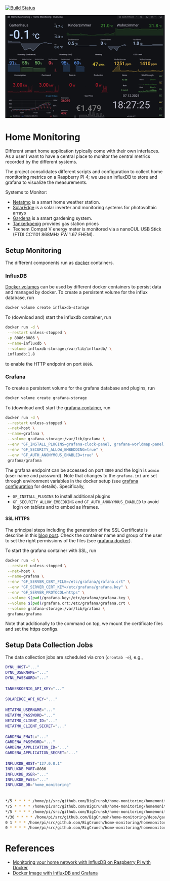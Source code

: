 [![Build Status](https://app.travis-ci.com/BigCrunsh/home-monitoring.svg?token=TqzpAwessQr3Uf5Q3ygZ&branch=master)](https://app.travis-ci.com/BigCrunsh/home-monitoring)

![Example Dashboard](static/grafana.png)

# Home Monitoring
Different smart home application typically come with their own interfaces. As a user I want to have a central place to monitor the central metrics recorded by the different systems.

The project consolidates different scripts and configuration to collect home
montitoring metrics on a Raspberry PI 4; we use an influxDB to store and grafana to visualize the measurements.

Systems to Monitor:
- [Netatmo](https://www.netatmo.com/en-eu) is a smart home weather station.
- [SolarEdge](https://www.solaredge.com/) is a solar inverter and monitoring systems for photovoltaic arrays
- [Gardena](https://www.gardena.com/de/produkte/smart/) is a smart gardening system.
- [Tankerkoenig](https://creativecommons.tankerkoenig.de/) provides gas station prices
- Techem Compat V energy meter is monitored via a nanoCUL USB Stick (FTDI CC1101 868MHz FW 1.67 FHEM).

## Setup Monitoring
The different components run as [docker](https://www.docker.com/) containers.

### InfluxDB
[Docker volumes](https://docs.docker.com/storage/volumes/) can be used by different docker containers to persist data and managed by docker. To create a persistent volume for the influx database, run
```bash
docker volume create influxdb-storage
```
To (download and) start the influxdb container, run
```bash
docker run -d \
 --restart unless-stopped \
 -p 8086:8086 \
 --name=influxdb \
 --volume influxdb-storage:/var/lib/influxdb/ \
 influxdb:1.8
```
to enable the HTTP endpoint on port `8086`.

### Grafana
To create a persistent volume for the grafana database and plugins, run
```bash
docker volume create grafana-storage
```

To (download and) start the [grafana container](https://grafana.com/grafana/download?platform=docker), run
```bash
docker run -d \
 --restart unless-stopped \
 --net=host \
 --name=grafana \
 --volume grafana-storage:/var/lib/grafana \
 --env "GF_INSTALL_PLUGINS=grafana-clock-panel, grafana-worldmap-panel, pierosavi-imageit-panel, natel-discrete-panel" \
 --env "GF_SECURITY_ALLOW_EMBEDDING=true" \
 --env "GF_AUTH_ANONYMOUS_ENABLED=true" \
 grafana/grafana
```
The grafana endpoint can be accessed on port `3000` and the login is `admin` (user name and password). Note that changes to the `grafana.ini`  are set through environment variables in the docker setup (see [grafana configuration](https://grafana.com/docs/grafana/latest/administration/configuration/) for details). Specifically,
- `GF_INSTALL_PLUGINS` to install additional plugins
- `GF_SECURITY_ALLOW_EMBEDDING` and `GF_AUTH_ANONYMOUS_ENABLED` to avoid login on tablets and to embed as iframes.

#### SSL HTTPS
The principal steps including the generation of the SSL Certificate is describe in this [blog post](https://www.turbogeek.co.uk/grafana-how-to-configure-ssl-https-in-grafana/). Check the container name and group of the user to set the right permissions of the files (see [grafana docker](https://grafana.com/docs/grafana/latest/installation/docker/)).

To start the grafana container with SSL, run
```bash
docker run -d \
 --restart unless-stopped \
 --net=host \
 --name=grafana \
 --env "GF_SERVER_CERT_FILE=/etc/grafana/grafana.crt" \
 --env "GF_SERVER_CERT_KEY=/etc/grafana/grafana.key" \
 --env "GF_SERVER_PROTOCOL=https" \
 --volume $(pwd)/grafana.key:/etc/grafana/grafana.key \
 --volume $(pwd)/grafana.crt:/etc/grafana/grafana.crt \
 --volume grafana-storage:/var/lib/grafana \
 grafana/grafana
```
Note that additionally to the command on top, we mount the certificate files and set the https configs.

## Setup Data Collection Jobs
The data collection jobs are scheduled via cron (`crontab -e`), e.g.,
```bash
DYNU_HOST="..."
DYNU_USERNAME="..."
DYNU_PASSWORD="..."

TANKERKOENIG_API_KEY="..."

SOLAREDGE_API_KEY="..."

NETATMO_USERNAME="..."
NETATMO_PASSWORD="..."
NETATMO_CLIENT_ID="..."
NETATMO_CLIENT_SECRET="..."

GARDENA_EMAIL="..."
GARDENA_PASSWORD="..."
GARDENA_APPLICATION_ID="..."
GARDENA_APPLICATION_SECRET="..."

INFLUXDB_HOST="127.0.0.1"
INFLUXDB_PORT=8086
INFLUXDB_USER="..."
INFLUXDB_PASS="..."
INFLUXDB_DB="home_monitoring"


*/5 * * * * /home/pi/src/github.com/BigCrunsh/home-monitoring/homemonitoring/collect_data_tankerkoenig.py --cache-dir /home/pi/logs/station_details > /home/pi/logs/collect_data_tankerkoenig.log 2>&1
*/5 * * * * /home/pi/src/github.com/BigCrunsh/home-monitoring/homemonitoring/collect_data_netatmo.py > /home/pi/logs/collect_data_netatmo.log 2>&1
*/5 * * * * /home/pi/src/github.com/BigCrunsh/home-monitoring/homemonitoring/collect_data_solaredge.py > /home/pi/logs/collect_data_solaredge.log 2>&1
*/30 * * * * /home/pi/src/github.com/BigCrunsh/home-monitoring/deps/gardena/bin/start-gardena-screen.sh > /home/pi/logs/collect_data_gardena.log 2>&1
0 1 * * * /home/pi/src/github.com/BigCrunsh/home-monitoring/homemonitoring/collect_data_techem.py > /home/pi/logs/collect_data_techem.log 2>&1
0 * * * * /home/pi/src/github.com/BigCrunsh/home-monitoring/homemonitoring/update_dns.py > /home/pi/logs/update_dns.log 2>&1
```


# References
- [Monitoring your home network with InfluxDB on Raspberry Pi with Docker](https://mostlyoperational.com/posts/2017-12-28_monitoring-your-home-network-with-influxdb-on-raspberry-pi-with-docker/)
- [Docker Image with InfluxDB and Grafana](https://hub.docker.com/r/philhawthorne/docker-influxdb-grafana/)
